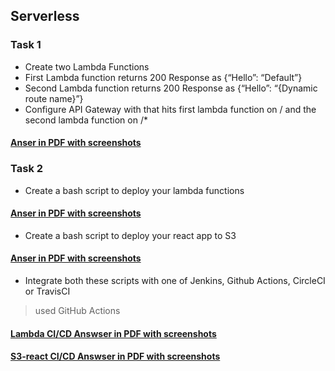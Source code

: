 ## Serverless
### Task 1
- Create two Lambda Functions
- First Lambda function returns 200 Response as {“Hello”: “Default”}
- Second Lambda function returns 200 Response as {“Hello”: “{Dynamic route name}”}
- Configure API Gateway with that hits first lambda function on / and the second lambda function on /*
#### [Anser in PDF with screenshots](https://github.com/LF-DevOps-Intern/6_aws_cloud-amit-sparsha-deesirouss/blob/serverless-bibek/API-Script-CICD/Lambda%20fuction%20with%20API%20gateway.pdf)
### Task 2
- Create a bash script to deploy your lambda functions
#### [Anser in PDF with screenshots](https://github.com/LF-DevOps-Intern/6_aws_cloud-amit-sparsha-deesirouss/blob/serverless-bibek/API-Script-CICD/bash-script-lambda.pdf)
- Create a bash script to deploy your react app to S3
#### [Anser in PDF with screenshots](https://github.com/LF-DevOps-Intern/6_aws_cloud-amit-sparsha-deesirouss/blob/serverless-bibek/API-Script-CICD/bash-script-s3-react.pdf)
- Integrate both these scripts with one of Jenkins, Github Actions, CircleCI or TravisCI
> used GitHub Actions
#### [Lambda CI/CD Answser in PDF with screenshots]()
#### [S3-react CI/CD Answser in PDF with screenshots]()

